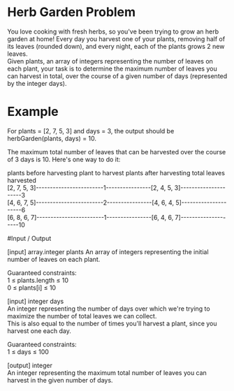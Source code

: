 # Herb Garden Problem

You love cooking with fresh herbs, so you've been trying to grow an herb garden at home! Every day you harvest one of your plants, removing half of its leaves (rounded down), and every night, each of the plants grows 2 new leaves.  
Given plants, an array of integers representing the number of leaves on each plant, your task is to determine the maximum number of leaves you can harvest in total, over the course of a given number of days (represented by the integer days).

# Example  
For plants = [2, 7, 5, 3] and days = 3,  the output should be herbGarden(plants, days) = 10.

The maximum total number of leaves that can be harvested over the course of 3 days is 10.  Here's one way to do it:

plants before harvesting 	 plant to harvest 	 plants after harvesting 	 total leaves harvested  
[2, 7, 5, 3]------------------------1----------------[2, 4, 5, 3]---------------------3  
[4, 6, 7, 5]------------------------2----------------[4, 6, 4, 5]---------------------6  
[6, 8, 6, 7]------------------------1----------------[6, 4, 6, 7]--------------------10  

#Input / Output

[input] array.integer plants  An array of integers representing the initial number of leaves on each plant.

Guaranteed constraints:  
1 ≤ plants.length ≤ 10  
0 ≤ plants[i] ≤ 10  

[input] integer days  
An integer representing the number of days over which we're trying to maximize the number of total leaves we can collect.  
This is also equal to the number of times you'll harvest a plant, since you harvest one each day.

Guaranteed constraints:  
1 ≤ days ≤ 100

[output] integer  
An integer representing the maximum total number of leaves you can harvest in the given number of days.